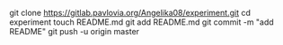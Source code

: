git clone https://gitlab.pavlovia.org/Angelika08/experiment.git
cd experiment
touch README.md
git add README.md
git commit -m "add README"
git push -u origin master
